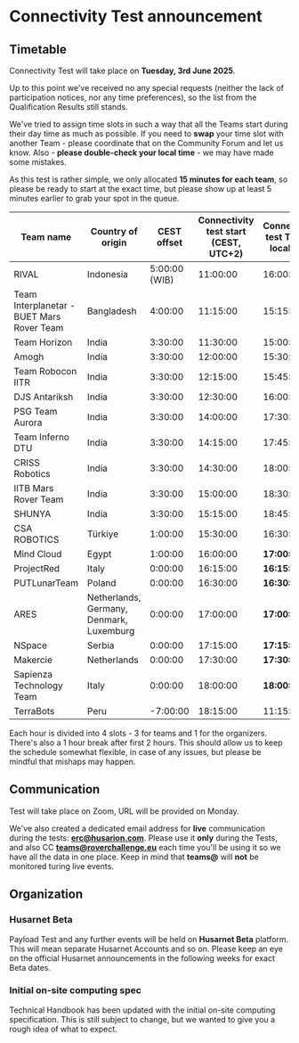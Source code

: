 # Connectivity Test announcement

## Timetable

Connectivity Test will take place on **Tuesday, 3rd June 2025**.

Up to this point we've received no any special requests (neither the lack of participation notices, nor any time preferences), so the list from the Qualification Results still stands.

We've tried to assign time slots in such a way that all the Teams start during their day time as much as possible. If you need to **swap** your time slot with another Team - please coordinate that on the Community Forum and let us know. Also - **please double-check your local time** - we may have made some mistakes.

As this test is rather simple, we only allocated **15 minutes for each team**, so please be ready to start at the exact time, but please show up at least 5 minutes earlier to grab your spot in the queue.

| Team name                                 | Country of origin                        | CEST offset   | Connectivity test start (CEST, UTC+2) | Connectivity test Team's local time | Previously announced Team's local time |
| ----------------------------------------- | ---------------------------------------- | ------------- | ------------------------------------- | ----------------------------------- | -------------------------------------- |
| RIVAL                                     | Indonesia                                | 5:00:00 (WIB) | 11:00:00                              | 16:00:00                            | 16:00                                  |
| Team Interplanetar - BUET Mars Rover Team | Bangladesh                               | 4:00:00       | 11:15:00                              | 15:15:00                            | 15:15                                  |
| Team Horizon                              | India                                    | 3:30:00       | 11:30:00                              | 15:00:00                            | 15:00                                  |
| Amogh                                     | India                                    | 3:30:00       | 12:00:00                              | 15:30:00                            | 15:30                                  |
| Team Robocon IITR                         | India                                    | 3:30:00       | 12:15:00                              | 15:45:00                            | 15:45                                  |
| DJS Antariksh                             | India                                    | 3:30:00       | 12:30:00                              | 16:00:00                            | 16:00                                  |
| PSG Team Aurora                           | India                                    | 3:30:00       | 14:00:00                              | 17:30:00                            | 17:30                                  |
| Team Inferno DTU                          | India                                    | 3:30:00       | 14:15:00                              | 17:45:00                            | 17:45                                  |
| CRISS Robotics                            | India                                    | 3:30:00       | 14:30:00                              | 18:00:00                            | 18:00                                  |
| IITB Mars Rover Team                      | India                                    | 3:30:00       | 15:00:00                              | 18:30:00                            | 18:30                                  |
| SHUNYA                                    | India                                    | 3:30:00       | 15:15:00                              | 18:45:00                            | 18:45                                  |
| CSA ROBOTICS                              | Türkiye                                  | 1:00:00       | 15:30:00                              | 16:30:00                            | 16:30                                  |
| Mind Cloud                                | Egypt                                    | 1:00:00       | 16:00:00                              | **17:00:00**                        | **16:00**                              |
| ProjectRed                                | Italy                                    | 0:00:00       | 16:15:00                              | **16:15:00**                        | **15:15**                              |
| PUTLunarTeam                              | Poland                                   | 0:00:00       | 16:30:00                              | **16:30:00**                        | **15:30**                              |
| ARES                                      | Netherlands, Germany, Denmark, Luxemburg | 0:00:00       | 17:00:00                              | **17:00:00**                        | **16:00**                              |
| NSpace                                    | Serbia                                   | 0:00:00       | 17:15:00                              | **17:15:00**                        | **16:15**                              |
| Makercie                                  | Netherlands                              | 0:00:00       | 17:30:00                              | **17:30:00**                        | **16:30**                              |
| Sapienza Technology Team                  | Italy                                    | 0:00:00       | 18:00:00                              | **18:00:00**                        | **17:00**                              |
| TerraBots                                 | Peru                                     | -7:00:00      | 18:15:00                              | 11:15:00                            | 11:15                                  |

Each hour is divided into 4 slots - 3 for teams and 1 for the organizers. There's also a 1 hour break after first 2 hours. This should allow us to keep the schedule somewhat flexible, in case of any issues, but please be mindful that mishaps may happen.

## Communication

Test will take place on Zoom, URL will be provided on Monday.

We've also created a dedicated email address for **live** communication during the tests: **erc@husarion.com**. Please use it **only** during the Tests, and also CC **teams@roverchallenge.eu** each time you'll be using it so we have all the data in one place. Keep in mind that **teams@** will **not** be monitored turing live events.

## Organization

### Husarnet Beta

Payload Test and any further events will be held on **Husarnet Beta** platform. This will mean separate Husarnet Accounts and so on. Please keep an eye on the official Husarnet announcements in the following weeks for exact Beta dates.

### Initial on-site computing spec

Technical Handbook has been updated with the initial on-site computing specification. This is still subject to change, but we wanted to give you a rough idea of what to expect.
